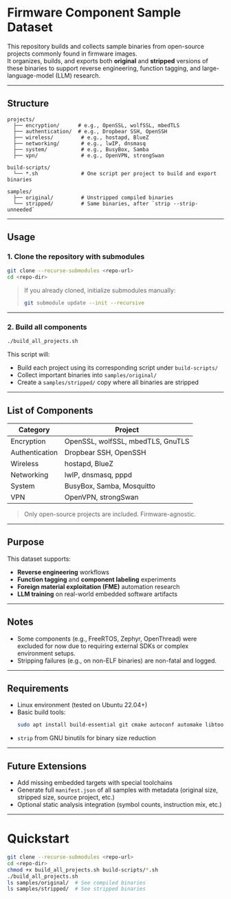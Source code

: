 # Firmware Component Sample Dataset

This repository builds and collects sample binaries from open-source projects commonly found in firmware images.  
It organizes, builds, and exports both **original** and **stripped** versions of these binaries to support reverse engineering, function tagging, and large-language-model (LLM) research.

---

## Structure

```
projects/
  ├── encryption/      # e.g., OpenSSL, wolfSSL, mbedTLS
  ├── authentication/  # e.g., Dropbear SSH, OpenSSH
  ├── wireless/         # e.g., hostapd, BlueZ
  ├── networking/       # e.g., lwIP, dnsmasq
  ├── system/           # e.g., BusyBox, Samba
  ├── vpn/              # e.g., OpenVPN, strongSwan

build-scripts/
  └── *.sh              # One script per project to build and export binaries

samples/
  ├── original/         # Unstripped compiled binaries
  └── stripped/         # Same binaries, after `strip --strip-unneeded`
```

---

## Usage

### 1. Clone the repository **with submodules**

```bash
git clone --recurse-submodules <repo-url>
cd <repo-dir>
```

> If you already cloned, initialize submodules manually:
> ```bash
> git submodule update --init --recursive
> ```

---

### 2. Build all components

```bash
./build_all_projects.sh
```

This script will:
- Build each project using its corresponding script under `build-scripts/`
- Collect important binaries into `samples/original/`
- Create a `samples/stripped/` copy where all binaries are stripped

---

## List of Components

| Category         | Project        |
|------------------|----------------|
| Encryption       | OpenSSL, wolfSSL, mbedTLS, GnuTLS |
| Authentication   | Dropbear SSH, OpenSSH |
| Wireless         | hostapd, BlueZ |
| Networking       | lwIP, dnsmasq, pppd |
| System           | BusyBox, Samba, Mosquitto |
| VPN              | OpenVPN, strongSwan |

> Only open-source projects are included. Firmware-agnostic.

---

## Purpose

This dataset supports:
- **Reverse engineering** workflows
- **Function tagging** and **component labeling** experiments
- **Foreign material exploitation (FME)** automation research
- **LLM training** on real-world embedded software artifacts

---

## Notes

- Some components (e.g., FreeRTOS, Zephyr, OpenThread) were excluded for now due to requiring external SDKs or complex environment setups.
- Stripping failures (e.g., on non-ELF binaries) are non-fatal and logged.

---

## Requirements

- Linux environment (tested on Ubuntu 22.04+)
- Basic build tools:
  ```bash
  sudo apt install build-essential git cmake autoconf automake libtool pkg-config
  ```
- `strip` from GNU binutils for binary size reduction

---

## Future Extensions

- Add missing embedded targets with special toolchains
- Generate full `manifest.json` of all samples with metadata (original size, stripped size, source project, etc.)
- Optional static analysis integration (symbol counts, instruction mix, etc.)

---

# Quickstart

```bash
git clone --recurse-submodules <repo-url>
cd <repo-dir>
chmod +x build_all_projects.sh build-scripts/*.sh
./build_all_projects.sh
ls samples/original/  # See compiled binaries
ls samples/stripped/  # See stripped binaries
```